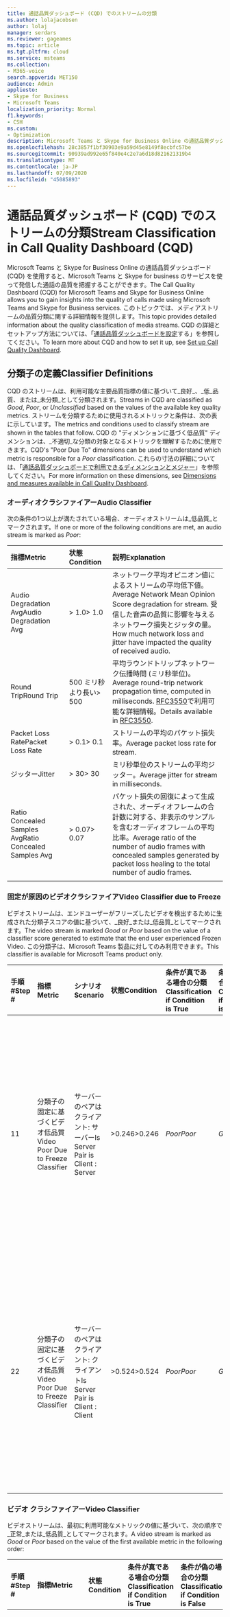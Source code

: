 ```yaml
---
title: 通話品質ダッシュボード (CQD) でのストリームの分類
ms.author: lolajacobsen
author: lolaj
manager: serdars
ms.reviewer: gageames
ms.topic: article
ms.tgt.pltfrm: cloud
ms.service: msteams
ms.collection:
- M365-voice
search.appverid: MET150
audience: Admin
appliesto:
- Skype for Business
- Microsoft Teams
localization_priority: Normal
f1.keywords:
- CSH
ms.custom:
- Optimization
description: Microsoft Teams と Skype for Business Online の通話品質ダッシュボード (CQD) でストリームの品質がどのように分類されるかについて説明します。
ms.openlocfilehash: 28c3857f1bf30903e9a59d45e8149f8ecbfc57be
ms.sourcegitcommit: 90939ad992e65f840e4c2e7a6d18d821621319b4
ms.translationtype: MT
ms.contentlocale: ja-JP
ms.lasthandoff: 07/09/2020
ms.locfileid: "45085893"
---
```

# <a name="stream-classification-in-call-quality-dashboard-cqd"></a><span data-ttu-id="baf9f-103">通話品質ダッシュボード (CQD) でのストリームの分類</span><span class="sxs-lookup"><span data-stu-id="baf9f-103">Stream Classification in Call Quality Dashboard (CQD)</span></span>

<span data-ttu-id="baf9f-104">Microsoft Teams と Skype for Business Online の通話品質ダッシュボード (CQD) を使用すると、Microsoft Teams と Skype for business のサービスを使って発信した通話の品質を把握することができます。</span><span class="sxs-lookup"><span data-stu-id="baf9f-104">The Call Quality Dashboard (CQD) for Microsoft Teams and Skype for Business Online allows you to gain insights into the quality of calls made using Microsoft Teams and Skype for Business services.</span></span> <span data-ttu-id="baf9f-105">このトピックでは、メディアストリームの品質分類に関する詳細情報を提供します。</span><span class="sxs-lookup"><span data-stu-id="baf9f-105">This topic provides detailed information about the quality classification of media streams.</span></span> <span data-ttu-id="baf9f-106">CQD の詳細とセットアップ方法については、「[通話品質ダッシュボードを設定](turning-on-and-using-call-quality-dashboard.md)する」を参照してください。</span><span class="sxs-lookup"><span data-stu-id="baf9f-106">To learn more about CQD and how to set it up, see [Set up Call Quality Dashboard](turning-on-and-using-call-quality-dashboard.md).</span></span>

## <a name="classifier-definitions"></a><span data-ttu-id="baf9f-107">分類子の定義</span><span class="sxs-lookup"><span data-stu-id="baf9f-107">Classifier Definitions</span></span>

<span data-ttu-id="baf9f-108">CQD のストリームは、利用可能な主要品質指標の値に基づいて_良好_、_低_品質、または_未分類_として分類されます。</span><span class="sxs-lookup"><span data-stu-id="baf9f-108">Streams in CQD are classified as _Good_, _Poor_, or _Unclassified_ based on the values of the available key quality metrics.</span></span> <span data-ttu-id="baf9f-109">ストリームを分類するために使用されるメトリックと条件は、次の表に示しています。</span><span class="sxs-lookup"><span data-stu-id="baf9f-109">The metrics and conditions used to classify stream are shown in the tables that follow.</span></span> <span data-ttu-id="baf9f-110">CQD の "ディメンションに基づく低品質" ディメンションは、_不適切_な分類の対象となるメトリックを理解するために使用できます。</span><span class="sxs-lookup"><span data-stu-id="baf9f-110">CQD's "Poor Due To" dimensions can be used to understand which metric is responsible for a _Poor_ classification.</span></span> <span data-ttu-id="baf9f-111">これらの寸法の詳細については、「[通話品質ダッシュボードで利用できるディメンションとメジャー](dimensions-and-measures-available-in-call-quality-dashboard.md)」を参照してください。</span><span class="sxs-lookup"><span data-stu-id="baf9f-111">For more information on these dimensions, see [Dimensions and measures available in Call Quality Dashboard](dimensions-and-measures-available-in-call-quality-dashboard.md).</span></span>

### <a name="audio-classifier"></a><span data-ttu-id="baf9f-112">オーディオクラシファイアー</span><span class="sxs-lookup"><span data-stu-id="baf9f-112">Audio Classifier</span></span>

<span data-ttu-id="baf9f-113">次の条件の1つ以上が満たされている場合、オーディオストリームは_低品質_とマークされます。</span><span class="sxs-lookup"><span data-stu-id="baf9f-113">If one or more of the following conditions are met, an audio stream is marked as _Poor_:</span></span>

|<span data-ttu-id="baf9f-114">指標</span><span class="sxs-lookup"><span data-stu-id="baf9f-114">Metric</span></span>|<span data-ttu-id="baf9f-115">状態</span><span class="sxs-lookup"><span data-stu-id="baf9f-115">Condition</span></span>|<span data-ttu-id="baf9f-116">説明</span><span class="sxs-lookup"><span data-stu-id="baf9f-116">Explanation</span></span>|
|:-----|:-----|:-----|
|<span data-ttu-id="baf9f-117">Audio Degradation Avg</span><span class="sxs-lookup"><span data-stu-id="baf9f-117">Audio Degradation Avg</span></span>|<span data-ttu-id="baf9f-118">> 1.0</span><span class="sxs-lookup"><span data-stu-id="baf9f-118">> 1.0</span></span>|<span data-ttu-id="baf9f-119">ネットワーク平均オピニオン値によるストリームの平均低下値。</span><span class="sxs-lookup"><span data-stu-id="baf9f-119">Average Network Mean Opinion Score degradation for stream.</span></span> <span data-ttu-id="baf9f-120">受信した音声の品質に影響を与えるネットワーク損失とジッタの量。</span><span class="sxs-lookup"><span data-stu-id="baf9f-120">How much network loss and jitter have impacted the quality of received audio.</span></span>|
|<span data-ttu-id="baf9f-121">Round Trip</span><span class="sxs-lookup"><span data-stu-id="baf9f-121">Round Trip</span></span>|<span data-ttu-id="baf9f-122">500 ミリ秒より長い</span><span class="sxs-lookup"><span data-stu-id="baf9f-122">> 500</span></span>|<span data-ttu-id="baf9f-123">平均ラウンドトリップネットワーク伝播時間 (ミリ秒単位)。</span><span class="sxs-lookup"><span data-stu-id="baf9f-123">Average round-trip network propagation time, computed in milliseconds.</span></span> <span data-ttu-id="baf9f-124">[RFC3550](https://tools.ietf.org/html/rfc3550)で利用可能な詳細情報。</span><span class="sxs-lookup"><span data-stu-id="baf9f-124">Details available in [RFC3550](https://tools.ietf.org/html/rfc3550).</span></span>|
|<span data-ttu-id="baf9f-125">Packet Loss Rate</span><span class="sxs-lookup"><span data-stu-id="baf9f-125">Packet Loss Rate</span></span>|<span data-ttu-id="baf9f-126">> 0.1</span><span class="sxs-lookup"><span data-stu-id="baf9f-126">> 0.1</span></span>|<span data-ttu-id="baf9f-127">ストリームの平均のパケット損失率。</span><span class="sxs-lookup"><span data-stu-id="baf9f-127">Average packet loss rate for stream.</span></span>|
|<span data-ttu-id="baf9f-128">ジッター</span><span class="sxs-lookup"><span data-stu-id="baf9f-128">Jitter</span></span>|<span data-ttu-id="baf9f-129">> 30</span><span class="sxs-lookup"><span data-stu-id="baf9f-129">> 30</span></span>|<span data-ttu-id="baf9f-130">ミリ秒単位のストリームの平均ジッター。</span><span class="sxs-lookup"><span data-stu-id="baf9f-130">Average jitter for stream in milliseconds.</span></span>|
|<span data-ttu-id="baf9f-131">Ratio Concealed Samples Avg</span><span class="sxs-lookup"><span data-stu-id="baf9f-131">Ratio Concealed Samples Avg</span></span>|<span data-ttu-id="baf9f-132">> 0.07</span><span class="sxs-lookup"><span data-stu-id="baf9f-132">> 0.07</span></span>|<span data-ttu-id="baf9f-133">パケット損失の回復によって生成された、オーディオフレームの合計数に対する、非表示のサンプルを含むオーディオフレームの平均比率。</span><span class="sxs-lookup"><span data-stu-id="baf9f-133">Average ratio of the number of audio frames with concealed samples generated by packet loss healing to the total number of audio frames.</span></span>|
||||

### <a name="video-classifier-due-to-freeze"></a><span data-ttu-id="baf9f-134">固定が原因のビデオクラシファイア</span><span class="sxs-lookup"><span data-stu-id="baf9f-134">Video Classifier due to Freeze</span></span>

<span data-ttu-id="baf9f-135">ビデオストリームは、エンドユーザーがフリーズしたビデオを検出するために生成された分類子スコアの値に基づいて、_良好_または_低品質_としてマークされます。</span><span class="sxs-lookup"><span data-stu-id="baf9f-135">The video stream is marked  _Good_ or _Poor_ based on the value of a classifier score generated to estimate that the end user experienced Frozen Video.</span></span> <span data-ttu-id="baf9f-136">この分類子は、Microsoft Teams 製品に対してのみ利用できます。</span><span class="sxs-lookup"><span data-stu-id="baf9f-136">This classifier is available for Microsoft Teams product only.</span></span>

|<span data-ttu-id="baf9f-137">手順 #</span><span class="sxs-lookup"><span data-stu-id="baf9f-137">Step #</span></span>|<span data-ttu-id="baf9f-138">指標</span><span class="sxs-lookup"><span data-stu-id="baf9f-138">Metric</span></span>|<span data-ttu-id="baf9f-139">シナリオ</span><span class="sxs-lookup"><span data-stu-id="baf9f-139">Scenario</span></span>|<span data-ttu-id="baf9f-140">状態</span><span class="sxs-lookup"><span data-stu-id="baf9f-140">Condition</span></span> |<span data-ttu-id="baf9f-141">条件が真である場合の分類</span><span class="sxs-lookup"><span data-stu-id="baf9f-141">Classification if Condition is True</span></span> |<span data-ttu-id="baf9f-142">条件が偽の場合の分類</span><span class="sxs-lookup"><span data-stu-id="baf9f-142">Classification if Condition is False</span></span> |<span data-ttu-id="baf9f-143">メトリックが利用できない場合の分類</span><span class="sxs-lookup"><span data-stu-id="baf9f-143">Classification if Metric is Unavailable</span></span> |<span data-ttu-id="baf9f-144">説明</span><span class="sxs-lookup"><span data-stu-id="baf9f-144">Explanation</span></span> |
|:--- |:--- |:--- |:--- |:--- |:--- |:--- |:--- |
|<span data-ttu-id="baf9f-145">1</span><span class="sxs-lookup"><span data-stu-id="baf9f-145">1</span></span>|<span data-ttu-id="baf9f-146">分類子の固定に基づくビデオ低品質</span><span class="sxs-lookup"><span data-stu-id="baf9f-146">Video Poor Due to Freeze Classifier</span></span> |<span data-ttu-id="baf9f-147">サーバーのペアはクライアント: サーバー</span><span class="sxs-lookup"><span data-stu-id="baf9f-147">Is Server Pair is Client : Server</span></span>|<span data-ttu-id="baf9f-148">>0.246</span><span class="sxs-lookup"><span data-stu-id="baf9f-148">>0.246</span></span>|<span data-ttu-id="baf9f-149">_Poor_</span><span class="sxs-lookup"><span data-stu-id="baf9f-149">_Poor_</span></span>|<span data-ttu-id="baf9f-150">_Good_</span><span class="sxs-lookup"><span data-stu-id="baf9f-150">_Good_</span></span>|<span data-ttu-id="baf9f-151">_Unclassified_</span><span class="sxs-lookup"><span data-stu-id="baf9f-151">_Unclassified_</span></span>|<span data-ttu-id="baf9f-152">ユーザーエクスペリエンスの組み合わせに基づいて生成された 0 ~ 1 のスコア。期間の統計情報と全体的な通話エクスペリエンス</span><span class="sxs-lookup"><span data-stu-id="baf9f-152">A Score between 0 and 1 that is generated based on a combination of user experience, freeze duration statistics and overall call experience</span></span> |
|<span data-ttu-id="baf9f-153">2</span><span class="sxs-lookup"><span data-stu-id="baf9f-153">2</span></span>|<span data-ttu-id="baf9f-154">分類子の固定に基づくビデオ低品質</span><span class="sxs-lookup"><span data-stu-id="baf9f-154">Video Poor Due to Freeze Classifier</span></span> |<span data-ttu-id="baf9f-155">サーバーのペアはクライアント: クライアント</span><span class="sxs-lookup"><span data-stu-id="baf9f-155">Is Server Pair is Client : Client</span></span>|<span data-ttu-id="baf9f-156">>0.524</span><span class="sxs-lookup"><span data-stu-id="baf9f-156">>0.524</span></span>|<span data-ttu-id="baf9f-157">_Poor_</span><span class="sxs-lookup"><span data-stu-id="baf9f-157">_Poor_</span></span>|<span data-ttu-id="baf9f-158">_Good_</span><span class="sxs-lookup"><span data-stu-id="baf9f-158">_Good_</span></span>|<span data-ttu-id="baf9f-159">_Unclassified_</span><span class="sxs-lookup"><span data-stu-id="baf9f-159">_Unclassified_</span></span>|<span data-ttu-id="baf9f-160">ユーザーエクスペリエンスの組み合わせに基づいて生成された 0 ~ 1 のスコア。期間の統計情報と全体的な通話エクスペリエンス</span><span class="sxs-lookup"><span data-stu-id="baf9f-160">A Score between 0 and 1 that is generated based on a combination of user experience, freeze duration statistics and overall call experience</span></span> |
|  |  |  |  |  |  |  |

### <a name="video-classifier"></a><span data-ttu-id="baf9f-161">ビデオ クラシファイアー</span><span class="sxs-lookup"><span data-stu-id="baf9f-161">Video Classifier</span></span>
<span data-ttu-id="baf9f-162">ビデオストリームは、最初に利用可能なメトリックの値に基づいて、次の順序で_正常_または_低品質_としてマークされます。</span><span class="sxs-lookup"><span data-stu-id="baf9f-162">A video stream is marked as _Good_ or _Poor_ based on the value of the first available metric in the following order:</span></span>

|<span data-ttu-id="baf9f-163">手順 #</span><span class="sxs-lookup"><span data-stu-id="baf9f-163">Step #</span></span>|<span data-ttu-id="baf9f-164">指標</span><span class="sxs-lookup"><span data-stu-id="baf9f-164">Metric</span></span>|<span data-ttu-id="baf9f-165">状態</span><span class="sxs-lookup"><span data-stu-id="baf9f-165">Condition</span></span> |<span data-ttu-id="baf9f-166">条件が真である場合の分類</span><span class="sxs-lookup"><span data-stu-id="baf9f-166">Classification if Condition is True</span></span> |<span data-ttu-id="baf9f-167">条件が偽の場合の分類</span><span class="sxs-lookup"><span data-stu-id="baf9f-167">Classification if Condition is False</span></span> |<span data-ttu-id="baf9f-168">メトリックが利用できない場合の分類</span><span class="sxs-lookup"><span data-stu-id="baf9f-168">Classification if Metric is Unavailable</span></span> |<span data-ttu-id="baf9f-169">説明</span><span class="sxs-lookup"><span data-stu-id="baf9f-169">Explanation</span></span> |
|:--- |:--- |:--- |:--- |:--- |:--- |:--- |
|<span data-ttu-id="baf9f-170">1</span><span class="sxs-lookup"><span data-stu-id="baf9f-170">1</span></span>|<span data-ttu-id="baf9f-171">Video Local Frame Loss Percentage Avg</span><span class="sxs-lookup"><span data-stu-id="baf9f-171">Video Local Frame Loss Percentage Avg</span></span>|<span data-ttu-id="baf9f-172">> 50%</span><span class="sxs-lookup"><span data-stu-id="baf9f-172">> 50%</span></span> |<span data-ttu-id="baf9f-173">_Poor_</span><span class="sxs-lookup"><span data-stu-id="baf9f-173">_Poor_</span></span>|<span data-ttu-id="baf9f-174">_Good_</span><span class="sxs-lookup"><span data-stu-id="baf9f-174">_Good_</span></span>|<span data-ttu-id="baf9f-175">手順 2 に進んでください</span><span class="sxs-lookup"><span data-stu-id="baf9f-175">Proceed to step 2</span></span>|<span data-ttu-id="baf9f-176">ユーザーに対する表示でのビデオ フレームの損失の平均割合。</span><span class="sxs-lookup"><span data-stu-id="baf9f-176">Average percentage of video frames lost as displayed to the user.</span></span> <span data-ttu-id="baf9f-177">平均には、ネットワークの損失から回復したフレームが含まれます。</span><span class="sxs-lookup"><span data-stu-id="baf9f-177">The average includes frames recovered from network losses.</span></span>|
|<span data-ttu-id="baf9f-178">2</span><span class="sxs-lookup"><span data-stu-id="baf9f-178">2</span></span>|<span data-ttu-id="baf9f-179">Video Frame Rate Avg</span><span class="sxs-lookup"><span data-stu-id="baf9f-179">Video Frame Rate Avg</span></span>|<span data-ttu-id="baf9f-180"><7</span><span class="sxs-lookup"><span data-stu-id="baf9f-180">< 7</span></span>|<span data-ttu-id="baf9f-181">_Poor_</span><span class="sxs-lookup"><span data-stu-id="baf9f-181">_Poor_</span></span>|<span data-ttu-id="baf9f-182">_Good_</span><span class="sxs-lookup"><span data-stu-id="baf9f-182">_Good_</span></span>|<span data-ttu-id="baf9f-183">手順 3 に進んでください</span><span class="sxs-lookup"><span data-stu-id="baf9f-183">Proceed to step 3</span></span>|<span data-ttu-id="baf9f-184">セッションのデュレーションにわたり算出された、ビデオ ストリームで受信した秒あたりの平均フレーム数。</span><span class="sxs-lookup"><span data-stu-id="baf9f-184">Average frames per second received for a video stream, computed over the duration of the session.</span></span>|
|<span data-ttu-id="baf9f-185">3</span><span class="sxs-lookup"><span data-stu-id="baf9f-185">3</span></span>|<span data-ttu-id="baf9f-186">Video Post FECPLR</span><span class="sxs-lookup"><span data-stu-id="baf9f-186">Video Post FECPLR</span></span>|<span data-ttu-id="baf9f-187">> 0.15</span><span class="sxs-lookup"><span data-stu-id="baf9f-187">> 0.15</span></span>|<span data-ttu-id="baf9f-188">_Poor_</span><span class="sxs-lookup"><span data-stu-id="baf9f-188">_Poor_</span></span>|<span data-ttu-id="baf9f-189">_Good_</span><span class="sxs-lookup"><span data-stu-id="baf9f-189">_Good_</span></span>|<span data-ttu-id="baf9f-190">_Unclassified_</span><span class="sxs-lookup"><span data-stu-id="baf9f-190">_Unclassified_</span></span>|<span data-ttu-id="baf9f-191">FEC がすべてのビデオストリームとコーデックで集計された後のパケット損失率。</span><span class="sxs-lookup"><span data-stu-id="baf9f-191">Packet loss rate after FEC has been applied aggregated across all video streams and codecs.</span></span>|
|  |  |  |  |  |  |  |

### <a name="vbss-classifier"></a><span data-ttu-id="baf9f-192">VBSS 分類子</span><span class="sxs-lookup"><span data-stu-id="baf9f-192">VBSS Classifier</span></span>

<span data-ttu-id="baf9f-193">VBSS ストリームは、最初に利用可能なメトリックの値に基づいて、次の順序で_有効または__不適切_としてマークされます。</span><span class="sxs-lookup"><span data-stu-id="baf9f-193">A VBSS stream is marked as _Good_ or _Poor_ based on the value of the first available metric in the following order:</span></span>

|<span data-ttu-id="baf9f-194">手順 #</span><span class="sxs-lookup"><span data-stu-id="baf9f-194">Step #</span></span> |<span data-ttu-id="baf9f-195">指標</span><span class="sxs-lookup"><span data-stu-id="baf9f-195">Metric</span></span> |<span data-ttu-id="baf9f-196">状態</span><span class="sxs-lookup"><span data-stu-id="baf9f-196">Condition</span></span> |<span data-ttu-id="baf9f-197">条件が真である場合の分類</span><span class="sxs-lookup"><span data-stu-id="baf9f-197">Classification if Condition is True</span></span> |<span data-ttu-id="baf9f-198">条件が偽の場合の分類</span><span class="sxs-lookup"><span data-stu-id="baf9f-198">Classification if Condition is False</span></span> |<span data-ttu-id="baf9f-199">メトリックが利用できない場合の分類</span><span class="sxs-lookup"><span data-stu-id="baf9f-199">Classification if Metric is Unavailable</span></span> |<span data-ttu-id="baf9f-200">説明</span><span class="sxs-lookup"><span data-stu-id="baf9f-200">Explanation</span></span> |
|:-----|:-----|:-----|:-----|:-----|:-----|:-----|
|<span data-ttu-id="baf9f-201">1</span><span class="sxs-lookup"><span data-stu-id="baf9f-201">1</span></span>|<span data-ttu-id="baf9f-202">Video Local Frame Loss Percentage Avg</span><span class="sxs-lookup"><span data-stu-id="baf9f-202">Video Local Frame Loss Percentage Avg</span></span>|<span data-ttu-id="baf9f-203">> 50%</span><span class="sxs-lookup"><span data-stu-id="baf9f-203">> 50%</span></span> |<span data-ttu-id="baf9f-204">_Poor_</span><span class="sxs-lookup"><span data-stu-id="baf9f-204">_Poor_</span></span>|<span data-ttu-id="baf9f-205">_Good_</span><span class="sxs-lookup"><span data-stu-id="baf9f-205">_Good_</span></span>|<span data-ttu-id="baf9f-206">手順 2 に進んでください</span><span class="sxs-lookup"><span data-stu-id="baf9f-206">Proceed to step 2</span></span>|<span data-ttu-id="baf9f-207">ユーザーに対する表示でのビデオ フレームの損失の平均割合。</span><span class="sxs-lookup"><span data-stu-id="baf9f-207">Average percentage of video frames lost as displayed to the user.</span></span> <span data-ttu-id="baf9f-208">平均には、ネットワークの損失から回復したフレームが含まれます。</span><span class="sxs-lookup"><span data-stu-id="baf9f-208">The average includes frames recovered from network losses.</span></span>|
|<span data-ttu-id="baf9f-209">2</span><span class="sxs-lookup"><span data-stu-id="baf9f-209">2</span></span>|<span data-ttu-id="baf9f-210">Video Frame Rate Avg</span><span class="sxs-lookup"><span data-stu-id="baf9f-210">Video Frame Rate Avg</span></span>|<span data-ttu-id="baf9f-211"><2</span><span class="sxs-lookup"><span data-stu-id="baf9f-211">< 2</span></span>|<span data-ttu-id="baf9f-212">_Poor_</span><span class="sxs-lookup"><span data-stu-id="baf9f-212">_Poor_</span></span>|<span data-ttu-id="baf9f-213">_Good_</span><span class="sxs-lookup"><span data-stu-id="baf9f-213">_Good_</span></span>|<span data-ttu-id="baf9f-214">手順 3 に進んでください</span><span class="sxs-lookup"><span data-stu-id="baf9f-214">Proceed to step 3</span></span>|<span data-ttu-id="baf9f-215">セッションのデュレーションにわたり算出された、ビデオ ストリームで受信した秒あたりの平均フレーム数。</span><span class="sxs-lookup"><span data-stu-id="baf9f-215">Average frames per second received for a video stream, computed over the duration of the session.</span></span>|
|<span data-ttu-id="baf9f-216">3</span><span class="sxs-lookup"><span data-stu-id="baf9f-216">3</span></span>|<span data-ttu-id="baf9f-217">Video Post FECPLR</span><span class="sxs-lookup"><span data-stu-id="baf9f-217">Video Post FECPLR</span></span>|<span data-ttu-id="baf9f-218">> 0.15</span><span class="sxs-lookup"><span data-stu-id="baf9f-218">> 0.15</span></span>|<span data-ttu-id="baf9f-219">_Poor_</span><span class="sxs-lookup"><span data-stu-id="baf9f-219">_Poor_</span></span>|<span data-ttu-id="baf9f-220">_Good_</span><span class="sxs-lookup"><span data-stu-id="baf9f-220">_Good_</span></span>|<span data-ttu-id="baf9f-221">_Unclassified_</span><span class="sxs-lookup"><span data-stu-id="baf9f-221">_Unclassified_</span></span>|<span data-ttu-id="baf9f-222">FEC がすべてのビデオストリームとコーデックで集計された後のパケット損失率。</span><span class="sxs-lookup"><span data-stu-id="baf9f-222">Packet loss rate after FEC has been applied aggregated across all video streams and codecs.</span></span>|
| |  | | | |  ||

### <a name="application-sharing-classifier"></a><span data-ttu-id="baf9f-223">アプリケーション共有分類子</span><span class="sxs-lookup"><span data-stu-id="baf9f-223">Application Sharing Classifier</span></span>

<span data-ttu-id="baf9f-224">アプリケーション共有ストリームは、次の条件の1つ以上が満たされている場合は、_低品質_としてマークされます。</span><span class="sxs-lookup"><span data-stu-id="baf9f-224">An application sharing stream is marked as _Poor_ if one or more of the following conditions are met:</span></span>

| <span data-ttu-id="baf9f-225">指標</span><span class="sxs-lookup"><span data-stu-id="baf9f-225">Metric</span></span>     | <span data-ttu-id="baf9f-226">状態</span><span class="sxs-lookup"><span data-stu-id="baf9f-226">Condition</span></span> | <span data-ttu-id="baf9f-227">説明</span><span class="sxs-lookup"><span data-stu-id="baf9f-227">Explanation</span></span> |
|:---        |:---       | :--- |
| <span data-ttu-id="baf9f-228">Spoiled Tile Percent Total</span><span class="sxs-lookup"><span data-stu-id="baf9f-228">Spoiled Tile Percent Total</span></span> | <span data-ttu-id="baf9f-229">> 36</span><span class="sxs-lookup"><span data-stu-id="baf9f-229">> 36</span></span> | <span data-ttu-id="baf9f-230">リモートピアに送信されるのではなく、破棄されたタイルのパーセンテージ (MCU からビューアーへなど)。</span><span class="sxs-lookup"><span data-stu-id="baf9f-230">Percentage of tiles that are discarded instead of sent to a remote peer (for example, from the MCU to a viewer).</span></span> <span data-ttu-id="baf9f-231">クライアントとサーバーの間の帯域幅の制限が原因で、破棄された (または損失) タイルが表示される場合があります。</span><span class="sxs-lookup"><span data-stu-id="baf9f-231">Discarded (or spoiled) tiles might be caused by bandwidth restrictions between client and server.</span></span> |
| <span data-ttu-id="baf9f-232">AppSharing RDP Tile Processing Latency Average</span><span class="sxs-lookup"><span data-stu-id="baf9f-232">AppSharing RDP Tile Processing Latency Average</span></span> | <span data-ttu-id="baf9f-233">> 400</span><span class="sxs-lookup"><span data-stu-id="baf9f-233">> 400</span></span> | <span data-ttu-id="baf9f-234">電話会議サーバーでの RDP スタック上のタイル処理の平均遅延 (ミリ秒単位)。</span><span class="sxs-lookup"><span data-stu-id="baf9f-234">Average latency in milliseconds processing tiles on the RDP Stack at the conferencing server.</span></span> |
| <span data-ttu-id="baf9f-235">AppSharing Relative OneWay Average</span><span class="sxs-lookup"><span data-stu-id="baf9f-235">AppSharing Relative OneWay Average</span></span> | <span data-ttu-id="baf9f-236">> 1.75</span><span class="sxs-lookup"><span data-stu-id="baf9f-236">> 1.75</span></span> | <span data-ttu-id="baf9f-237">アプリケーション共有ストリームのエンドポイント間の1方向の平均相対的な遅延 (秒単位)。</span><span class="sxs-lookup"><span data-stu-id="baf9f-237">Average relative one-way delay between the endpoints in seconds for application sharing streams.</span></span> |
| | | |

## <a name="unclassified-streams"></a><span data-ttu-id="baf9f-238">未分類ストリーム</span><span class="sxs-lookup"><span data-stu-id="baf9f-238">Unclassified Streams</span></span>

<span data-ttu-id="baf9f-239">CQD では、対話型接続の確立 (ICE) 接続に失敗した場合、またはストリームの分類の計算に必要なすべてのメトリックが報告されない場合、ストリームは_未分類_とマークされます。</span><span class="sxs-lookup"><span data-stu-id="baf9f-239">In CQD, a stream is marked _Unclassified_ when Interactive Connectivity Establishment (ICE) connectivity fails or when all the metrics required to compute the stream classification are not reported.</span></span>

<span data-ttu-id="baf9f-240">ICE接続障害をチェックするには、 "FAILED"値の "First Connectivity Ice"と "Second Connectivity Ice"のディメンションを調べます。</span><span class="sxs-lookup"><span data-stu-id="baf9f-240">To check for ICE connectivity failures, examine the dimensions "First Connectivity Ice" and "Second Connectivity Ice" for a "FAILED" value.</span></span> <span data-ttu-id="baf9f-241">いずれかの値がエラーを示している場合、ストリームは_未分類_としてマークされます。</span><span class="sxs-lookup"><span data-stu-id="baf9f-241">If either value indicates a failure, the stream is marked as _Unclassified_.</span></span>

<span data-ttu-id="baf9f-242">_未分類_のストリームの ICE 接続に成功した場合、キーストリームのメトリックが報告されなかったため、ストリームは_未分類_と見なされる可能性が高くなります。</span><span class="sxs-lookup"><span data-stu-id="baf9f-242">If ICE connectivity succeeded for an _Unclassified_ stream, the stream is likely considered _Unclassified_ because key stream metrics were not reported.</span></span> <span data-ttu-id="baf9f-243">これらの指標が報告されない理由はいくつかあります。</span><span class="sxs-lookup"><span data-stu-id="baf9f-243">There are a few reasons these metrics may not be reported:</span></span>

- <span data-ttu-id="baf9f-244">**Qoe レポートは受信されませんでした**。分類に使用されるメトリックは、通話の終了時に送信される qoe レポートで報告されます。</span><span class="sxs-lookup"><span data-stu-id="baf9f-244">**QoE reports were not received** — The metrics used for classification are reported in a QoE report sent at the end of a call.</span></span> <span data-ttu-id="baf9f-245">このレポートが生成されない場合 (たとえば、一部のサードパーティ製エンドポイントが QoE を送信しなかった可能性があります)、または送信できなかった場合 (たとえば、ネットワークの停止のため)、CQD はストリームを分類することができません。</span><span class="sxs-lookup"><span data-stu-id="baf9f-245">If this report is not produced (for example, because some third-party endpoints may not send QoE) or could not be sent (for example, because of a network outage), CQD is unable to classify the stream.</span></span>

> [!TIP]
> <span data-ttu-id="baf9f-246">「QoE Record Available」ディメンションを使用して、QoEレポートがストリームに対して受信されたかどうかを判断できます。</span><span class="sxs-lookup"><span data-stu-id="baf9f-246">The "QoE Record Available" dimension can be used to determine whether a QoE report was received for a stream.</span></span> <span data-ttu-id="baf9f-247">いずれかのエンドポイントからQoEレポートを受信した場合、このディメンションの値は「True」になります。</span><span class="sxs-lookup"><span data-stu-id="baf9f-247">Note that this dimension will have a value of "True" if a QoE report was received from either endpoint.</span></span> <span data-ttu-id="baf9f-248">最も正確な測定基準の報告には、両方のエンドポイントからのQoEレポートが必要です。</span><span class="sxs-lookup"><span data-stu-id="baf9f-248">A QoE report from both endpoints is required for the most accurate reporting of metrics.</span></span>

- <span data-ttu-id="baf9f-249">**短い通話**-短い通話には、キーストリームの測定値を計算するための十分なメディアアクティビティがない場合があります。</span><span class="sxs-lookup"><span data-stu-id="baf9f-249">**Short calls** — Short calls may not have enough media activity to compute key stream metrics.</span></span> <span data-ttu-id="baf9f-250">これらのメトリックがなければ、CQDはストリームを分類できません。</span><span class="sxs-lookup"><span data-stu-id="baf9f-250">Without these metrics, CQD is unable to classify the stream.</span></span>

> [!TIP]
> <span data-ttu-id="baf9f-251">「期間（秒）」、「期間（分）」、「期間5秒以下」、および「期間60秒以上」のディメンションは、ストリームの期間を決定するために使用できます。</span><span class="sxs-lookup"><span data-stu-id="baf9f-251">The dimensions "Duration (Seconds)", "Duration (Minutes)", "Duration 5 seconds or less", and "Duration 60 seconds or more" can be used to determine the duration of a stream.</span></span> <span data-ttu-id="baf9f-252">測定値「平均通話時間」を使用して、一連のストリームの平均所要時間を計算することもできます。</span><span class="sxs-lookup"><span data-stu-id="baf9f-252">The measurement "Avg Call Duration" can also be used to compute the average duration for a set of streams.</span></span>

- <span data-ttu-id="baf9f-253">**低パケット使用率**(「短い通話」のシナリオなど) には、キーストリームメトリックの計算に十分なパケット使用量が必要です。</span><span class="sxs-lookup"><span data-stu-id="baf9f-253">**Low packet utilization** — Like the "short call" scenario, sufficient packet utilization is required for computation of key stream metrics.</span></span> <span data-ttu-id="baf9f-254">これらのメトリックがなければ、CQDはストリームを分類できません。</span><span class="sxs-lookup"><span data-stu-id="baf9f-254">Without these metrics, CQD is unable to classify the stream.</span></span>
  - <span data-ttu-id="baf9f-255">一般的な低パケット使用率のシナリオは、出席者が会議に参加して発表者を聞き、話すことができない場合に発生します (ほとんどの通話では、マイクがミュートになっています)。</span><span class="sxs-lookup"><span data-stu-id="baf9f-255">A common low packet utilization scenario occurs when an attendee joins a meeting to listen to the presenter, but never speaks (the microphone is muted for most of the call).</span></span> <span data-ttu-id="baf9f-256">ここでは、クライアントに対して受信するオーディオストリームの使用率が高く、クライアントから送信されるオーディオストリームのパケット使用率が低い場合。</span><span class="sxs-lookup"><span data-stu-id="baf9f-256">Here, the audio stream inbound to the client has high packet utilization while the audio stream outbound from the client has little to no packet utilization.</span></span> <span data-ttu-id="baf9f-257">ストリームの継続時間は1時間以上であっても、クライアントからサーバーへのストリームのパケット使用率は、マイクがミュートになっているために、_未分類_のストリームの結果となっています。</span><span class="sxs-lookup"><span data-stu-id="baf9f-257">The duration of the stream may be an hour or longer but the packet utilization on the stream from the client to the server is low since the microphone was muted, and an _Unclassified_ stream results.</span></span>

> [!TIP]
> <span data-ttu-id="baf9f-258">「パケット使用率」ディメンションおよび「平均パケット使用率」測定値を使用して、ストリームのパケットアクティビティを判断できます。</span><span class="sxs-lookup"><span data-stu-id="baf9f-258">The "Packet Utilization" dimension and "Avg Packet Utilization" measurement can be used to determine the packet activity of a stream.</span></span>

## <a name="related-topics"></a><span data-ttu-id="baf9f-259">関連項目</span><span class="sxs-lookup"><span data-stu-id="baf9f-259">Related Topics</span></span>
[<span data-ttu-id="baf9f-260">Teams の通話品質を向上させて監視する</span><span class="sxs-lookup"><span data-stu-id="baf9f-260">Improve and monitor call quality for Teams</span></span>](monitor-call-quality-qos.md)

[<span data-ttu-id="baf9f-261">CQD とは何ですか?</span><span class="sxs-lookup"><span data-stu-id="baf9f-261">What is CQD?</span></span>](CQD-what-is-call-quality-dashboard.md)

[<span data-ttu-id="baf9f-262">通話品質ダッシュボード (CQD) を設定する</span><span class="sxs-lookup"><span data-stu-id="baf9f-262">Set up Call Quality Dashboard (CQD)</span></span>](turning-on-and-using-call-quality-dashboard.md)

[<span data-ttu-id="baf9f-263">テナントのアップロードとデータの構築</span><span class="sxs-lookup"><span data-stu-id="baf9f-263">Upload tenant and building data</span></span>](CQD-upload-tenant-building-data.md)

[<span data-ttu-id="baf9f-264">CQD データとレポート</span><span class="sxs-lookup"><span data-stu-id="baf9f-264">CQD data and reports</span></span>](CQD-data-and-reports.md)

[<span data-ttu-id="baf9f-265">CQD を使用して通話と会議の品質を管理する</span><span class="sxs-lookup"><span data-stu-id="baf9f-265">Use CQD to manage call and meeting quality</span></span>](quality-of-experience-review-guide.md)

[<span data-ttu-id="baf9f-266">CQD で使用できるディメンションとメジャー</span><span class="sxs-lookup"><span data-stu-id="baf9f-266">Dimensions and measures available in CQD</span></span>](dimensions-and-measures-available-in-call-quality-dashboard.md)

[<span data-ttu-id="baf9f-267">Power BI を使用して CQD データを分析する</span><span class="sxs-lookup"><span data-stu-id="baf9f-267">Use Power BI to analyze CQD data</span></span>](CQD-Power-BI-query-templates.md)
